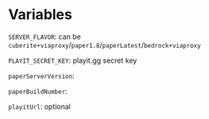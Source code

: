 # Variables

`SERVER_FLAVOR`: can be `cuberite+viaproxy`/`paper1.8`/`paperLatest`/`bedrock+viaproxy`

`PLAYIT_SECRET_KEY`: playit.gg secret key 

`paperServerVersion`: 

`paperBuildNumber`: 

`playitUrl`: optional
